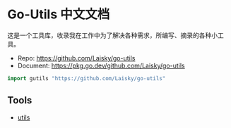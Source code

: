 # Go-Utils 中文文档

这是一个工具库，收录我在工作中为了解决各种需求，所编写、摘录的各种小工具。

* Repo: <https://github.com/Laisky/go-utils>
* Document: <https://pkg.go.dev/github.com/Laisky/go-utils>


```go
import gutils "https://github.com/Laisky/go-utils"
```


## Tools

* [utils](./utils.md)
